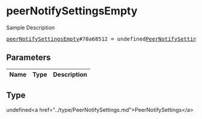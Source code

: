 # peerNotifySettingsEmpty

Sample Description

<pre>
<a href="../constructor/peerNotifySettingsEmpty.md">peerNotifySettingsEmpty</a>#70a68512 = undefined<a href="../type/PeerNotifySettings.md">PeerNotifySettings</a>;
</pre>

## Parameters

| Name | Type | Description |
|------|:----:|-------------|

## Type

undefined&lt;a href=&#34;../type/PeerNotifySettings.md&#34;&gt;PeerNotifySettings&lt;/a&gt;
